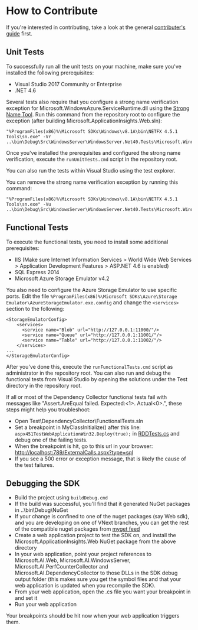 # How to Contribute

If you're interested in contributing, take a look at the general [contributer's guide](https://github.com/Microsoft/ApplicationInsights-Home/blob/master/CONTRIBUTING.md) first.

## Unit Tests

To successfully run all the unit tests on your machine, make sure you've installed the following prerequisites:

* Visual Studio 2017 Community or Enterprise
* .NET 4.6

Several tests also require that you configure a strong name verification exception for Microsoft.WindowsAzure.ServiceRuntime.dll using the [Strong Name Tool](https://msdn.microsoft.com/en-us/library/k5b5tt23(v=vs.110).aspx). Run this command from the repository root to configure the exception (after building Microsoft.ApplicationInsights.Web.sln):

    "%ProgramFiles(x86)%\Microsoft SDKs\Windows\v8.1A\bin\NETFX 4.5.1 Tools\sn.exe" -Vr ..\bin\Debug\Src\WindowsServer\WindowsServer.Net40.Tests\Microsoft.WindowsAzure.ServiceRuntime.dll
    
Once you've installed the prerequisites and configured the strong name verification, execute the ```runUnitTests.cmd``` script in the repository root.

You can also run the tests within Visual Studio using the test explorer.

You can remove the strong name verification exception by running this command:

    "%ProgramFiles(x86)%\Microsoft SDKs\Windows\v8.1A\bin\NETFX 4.5.1 Tools\sn.exe" -Vu ..\bin\Debug\Src\WindowsServer\WindowsServer.Net40.Tests\Microsoft.WindowsAzure.ServiceRuntime.dll
    
## Functional Tests

To execute the functional tests, you need to install some additional prerequisites:

* IIS (Make sure Internet Information Services > World Wide Web Services > Application Development Features > ASP.NET 4.6 is enabled)
* SQL Express 2014
* Microsoft Azure Storage Emulator v4.2

You also need to configure the Azure Storage Emulator to use specific ports. Edit the file ```%ProgramFiles(x86)%\Microsoft SDKs\Azure\Storage Emulator\AzureStorageEmulator.exe.config``` and change the ```<services>``` section to the following:

    <StorageEmulatorConfig>
        <services>
          <service name="Blob" url="http://127.0.0.1:11000/"/>
          <service name="Queue" url="http://127.0.0.1:11001/"/>
          <service name="Table" url="http://127.0.0.1:11002/"/>
        </services>
    ...
    </StorageEmulatorConfig>

After you've done this, execute the ```runFunctionalTests.cmd``` script as administrator in the repository root. You can also run and debug the functional tests from Visual Studio by opening the solutions under the Test directory in the repository root.

If all or most of the Dependency Collector functional tests fail with messages like "Assert.AreEqual failed. Expected:<1>. Actual<0>.", these steps might help you troubleshoot:

* Open Test\DependencyCollector\FunctionalTests.sln
* Set a breakpoint in MyClassInitialize() after this line: ```aspx451TestWebApplicationWin32.Deploy(true);``` in [RDDTests.cs](https://github.com/Microsoft/ApplicationInsights-server-dotnet/blob/develop/Test/DependencyCollector/FunctionalTests/FuncTest/RDDTests.cs) and debug one of the failing tests.
* When the breakpoint is hit, go to this url in your browser: [http://localhost:789/ExternalCalls.aspx?type=sql](http://localhost:789/ExternalCalls.aspx?type=sql)
* If you see a 500 error or exception message, that is likely the cause of the test failures.

## Debugging the SDK

* Build the project using ```buildDebug.cmd``` 
* If the build was successful, you'll find that it generated NuGet packages in <repository root>\..\bin\Debug\NuGet
* If your change is confined to one of the nuget packages (say Web sdk), and you are developing on one of VNext branches, you can get the rest of the compatible nuget packages from [myget feed](https://www.myget.org/F/applicationinsights/)  
* Create a web application project to test the SDK on, and install the Microsoft.ApplicationInsights.Web NuGet package from the above directory
* In your web application, point your project references to Microsoft.AI.Web, Microsoft.AI.WindowsServer, Microsoft.AI.PerfCounterCollector and Microsoft.AI.DependencyCollector to those DLLs in the SDK debug output folder (this makes sure you get the symbol files and that your web application is updated when you recompile the SDK).
* From your web application, open the .cs file you want your breakpoint in and set it
* Run your web application

Your breakpoints should be hit now when your web application triggers them.
